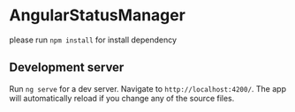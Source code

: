 # AngularStatusManager

please run `npm install` for install dependency

## Development server

Run `ng serve` for a dev server. Navigate to `http://localhost:4200/`. The app will automatically reload if you change any of the source files.
